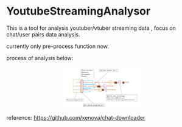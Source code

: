 # YoutubeStreamingAnalysor

This is a tool for analysis youtuber/vtuber streaming data
, focus on chat/user pairs data analysis.

currently only pre-process function now.

process of analysis below:
<p align="center"><img width="40%" src="analysis.png" /></p>

reference:
https://github.com/xenova/chat-downloader
